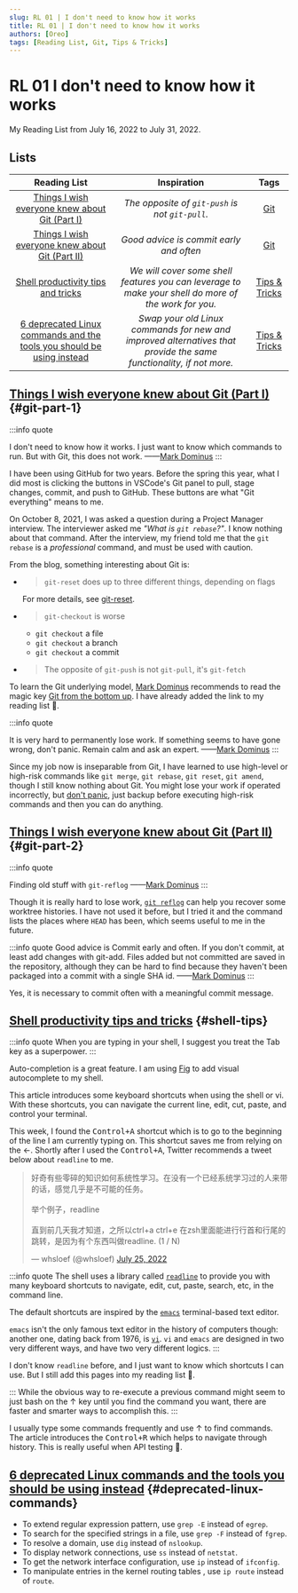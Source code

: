```yaml
---
slug: RL 01 | I don't need to know how it works
title: RL 01 | I don't need to know how it works
authors: [Oreo]
tags: [Reading List, Git, Tips & Tricks]
---
```


# RL 01 I don't need to know how it works

My Reading List from July 16, 2022 to July 31, 2022.

## Lists

| Reading List | Inspiration | Tags |
| :---: | :---: | :---: |
| [Things I wish everyone knew about Git (Part I)](#git-part-1) | _The opposite of `git-push` is not `git-pull`._ | [Git](/blog/tags/git) |
| [Things I wish everyone knew about Git (Part II)](#git-part-2) | _Good advice is commit early and often_ | [Git](/blog/tags/git) |
| [Shell productivity tips and tricks](#shell-tips) | _We will cover some shell features you can leverage to make your shell do more of the work for you._| [Tips & Tricks](/blog/tags/Tips-Tricks) |
| [6 deprecated Linux commands and the tools you should be using instead](#deprecated-linux-commands) | _Swap your old Linux commands for new and improved alternatives that provide the same functionality, if not more._ | [Tips & Tricks](/blog/tags/Tips-Tricks) |

## [Things I wish everyone knew about Git (Part I)](https://blog.plover.com/prog/git/tips.html) {#git-part-1}

:::info quote

I don't need to know how it works. I just want to know which commands to run. But with Git, this does not work.
——[Mark Dominus](https://blog.plover.com/meta/about-me.html)
:::

I have been using GitHub for two years. Before the spring this year, what I did most is clicking the buttons in VSCode's Git panel to pull, stage changes, commit, and push to GitHub. These buttons are what "Git everything" means to me.

On October 8, 2021, I was asked a question during a Project Manager interview. The interviewer asked me _"What is `git rebase`?"_. I know nothing about that command. After the interview, my friend told me that the `git rebase` is a _professional_ command, and must be used with caution.

From the blog, something interesting about Git is:

-  > `git-reset` does up to three different things, depending on flags

    For more details, see [git-reset](https://blog.plover.com/prog/git-reset.html).

-  > `git-checkout` is worse

    -  `git checkout` a file
    -  `git checkout` a branch
    -  `git checkout` a commit

-  > The opposite of `git-push` is not `git-pull`, it's `git-fetch`

To learn the Git underlying model, [Mark Dominus](https://blog.plover.com/meta/about-me.html) recommends to read the magic key [Git from the bottom up](https://jwiegley.github.io/git-from-the-bottom-up/). I have already added the link to my reading list 👀.

:::info quote

It is very hard to permanently lose work. If something seems to have gone wrong, don't panic. Remain calm and ask an expert.
——[Mark Dominus](https://blog.plover.com/meta/about-me.html)
:::

Since my job now is inseparable from Git, I have learned to use high-level or high-risk commands like `git merge`, `git rebase`, `git reset`, `git amend`, though I still know nothing about Git. You might lose your work if operated incorrectly, but [don't panic](https://blog.plover.com/prog/two-things-about-git.html), just backup before executing high-risk commands and then you can do anything.

## [Things I wish everyone knew about Git (Part II)](https://blog.plover.com/prog/git/tips-2.html) {#git-part-2}

:::info quote

Finding old stuff with `git-reflog`
——[Mark Dominus](https://blog.plover.com/meta/about-me.html)
:::

Though it is really hard to lose work, [`git reflog`](https://git-scm.com/docs/git-reflog) can help you recover some worktree histories. I have not used it before, but I tried it and the command lists the places where `HEAD` has been, which seems useful to me in the future.

:::info quote
Good advice is Commit early and often. If you don't commit, at least add changes with git-add. Files added but not committed are saved in the repository, although they can be hard to find because they haven't been packaged into a commit with a single SHA id.
——[Mark Dominus](https://blog.plover.com/meta/about-me.html)
:::

Yes, it is necessary to commit often with a meaningful commit message.

## [Shell productivity tips and tricks](https://blog.balthazar-rouberol.com/shell-productivity-tips-and-tricks.html) {#shell-tips}

:::info quote
When you are typing in your shell, I suggest you treat the Tab key as a superpower.
:::

Auto-completion is a great feature. I am using  [Fig](https://fig.io) to add visual autocomplete to my shell.

This article introduces some keyboard shortcuts when using the shell or vi. With these shortcuts, you can navigate the current line, edit, cut, paste, and control your terminal.

This week, I found the <kbd>Control+A</kbd> shortcut which is to go to the beginning of the line I am currently typing on. This shortcut saves me from relying on the ←. Shortly after I used the <kbd>Control+A</kbd>, Twitter recommends a tweet below about `readline` to me.

<blockquote class="twitter-tweet"><p lang="zh" dir="ltr">好奇有些零碎的知识如何系统性学习。在没有一个已经系统学习过的人来带的话，感觉几乎是不可能的任务。<br/><br/>举个例子，readline<br/><br/>直到前几天我才知道，之所以ctrl+a ctrl+e 在zsh里面能进行行首和行尾的跳转，是因为有个东西叫做readline. (1 / N)</p>&mdash; whsloef (@whsloef) <a href="https://twitter.com/whsloef/status/1551586422498291712?ref_src=twsrc%5Etfw">July 25, 2022</a></blockquote>

:::info quote
The shell uses a library called [`readline`](https://tiswww.case.edu/php/chet/readline/rltop.html) to provide you with many keyboard shortcuts to navigate, edit, cut, paste, search, etc, in the command line.

The default shortcuts are inspired by the [`emacs`](https://www.gnu.org/software/emacs/) terminal-based text editor.

`emacs` isn't the only famous text editor in the history of computers though: another one, dating back from 1976, is [`vi`](https://en.wikipedia.org/wiki/Vi). `vi` and `emacs` are designed in two very different ways, and have two very different logics.
:::

I don't know `readline` before, and I just want to know which shortcuts I can use. But I still add this pages into my reading list 👀.

:::
While the obvious way to re-execute a previous command might seem to just bash on the ↑ key until you find the command you want, there are faster and smarter ways to accomplish this.
:::

I usually type some commands frequently and use ↑ to find commands. The article introduces the <kbd>Control+R</kbd> which helps to navigate through history. This is really useful when API testing 🥳.

## [6 deprecated Linux commands and the tools you should be using instead](https://www.redhat.com/sysadmin/deprecated-linux-command-replacements) {#deprecated-linux-commands}

- To extend regular expression pattern, use `grep -E` instead of `egrep`.
- To search for the specified strings in a file, use `grep -F` instead of `fgrep`.
- To resolve a domain, use `dig` instead of `nslookup`.
- To display network connections, use `ss` instead of `netstat`.
- To get the network interface configuration, use `ip` instead of `ifconfig`.
- To manipulate entries in the kernel routing tables , use `ip route` instead of `route`.